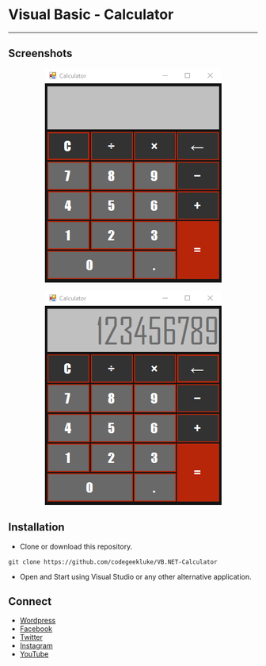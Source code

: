 # Visual Basic - Calculator
---
## Screenshots
<p align="center"> 
	<img src="https://raw.githubusercontent.com/jovanidash21/visual-basic-calculator/master/Screenshots/1.png">
</p>
<p align="center"> 
	<img src="https://raw.githubusercontent.com/jovanidash21/visual-basic-calculator/master/Screenshots/2.png">
</p>

## Installation
* Clone or download this repository.
```
git clone https://github.com/codegeekluke/VB.NET-Calculator
```
* Open and Start using Visual Studio or any other alternative application.

## Connect
- [Wordpress](https://thechatbotblog.wordpress.com/)
- [Facebook](https://www.facebook.com/Code-Geek-Luke-177689076077296/)
- [Twitter](https://twitter.com/ComputerGeekLT)
- [Instagram](https://www.instagram.com/_thompsonluke_/)
- [YouTube](https://www.youtube.com/channel/UC8cv6RmJTv9ulCzBKwno2Ng)


